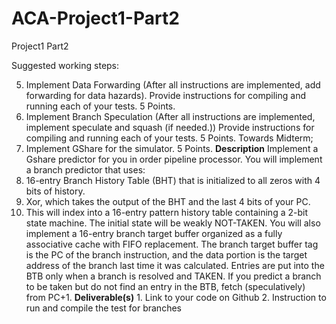 # ACA-Project1-Part2
Project1 Part2

Suggested working steps:

5) Implement Data Forwarding (After all instructions are implemented, add forwarding for data hazards). Provide instructions for compiling and running each of your tests. 5 Points.
6) Implement Branch Speculation (After all instructions are implemented, implement speculate and squash (if needed.)) Provide instructions for compiling and running each of your tests. 5 Points.
Towards Midterm;
7) Implement GShare for the simulator. 5 Points.
**Description**
Implement a Gshare predictor for you in order pipeline processor.
You will implement a branch predictor that uses: 
1) 16-entry Branch History Table (BHT) that is initialized to all zeros with 4 bits of history. 
2) Xor, which takes the output of the BHT and the last 4 bits of your PC. 
3) This will index into a 16-entry pattern history table containing a 2-bit state machine. The initial state will be weakly NOT-TAKEN.
You will also implement a 16-entry branch target buffer organized as a fully associative cache with FIFO replacement. The branch target buffer tag is the PC of the branch instruction, and the data portion is the target address of the branch last time it was calculated. Entries are put into the BTB only when a branch is resolved and TAKEN. If you predict a branch to be taken but do not find an entry in the BTB, fetch (speculatively) from PC+1.
**Deliverable(s)**
1\. Link to your code on Github
2\. Instruction to run and compile the test for branches
